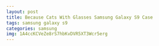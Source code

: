 ```yaml
---
layout: post
title: Because Cats With Glasses Samsung Galaxy S9 Case
tags: samsung galaxy s9
categories: samsung
img: 1A4ccKCVeZe8rS7hbKvDVR5XT3Wcr5erg
---
```

